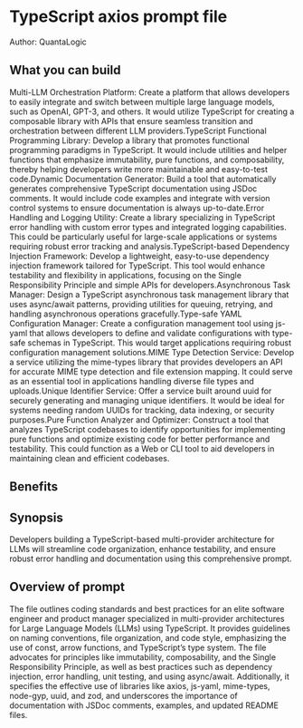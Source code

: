 # TypeScript axios  prompt file

Author: QuantaLogic

## What you can build
Multi-LLM Orchestration Platform: Create a platform that allows developers to easily integrate and switch between multiple large language models, such as OpenAI, GPT-3, and others. It would utilize TypeScript for creating a composable library with APIs that ensure seamless transition and orchestration between different LLM providers.TypeScript Functional Programming Library: Develop a library that promotes functional programming paradigms in TypeScript. It would include utilities and helper functions that emphasize immutability, pure functions, and composability, thereby helping developers write more maintainable and easy-to-test code.Dynamic Documentation Generator: Build a tool that automatically generates comprehensive TypeScript documentation using JSDoc comments. It would include code examples and integrate with version control systems to ensure documentation is always up-to-date.Error Handling and Logging Utility: Create a library specializing in TypeScript error handling with custom error types and integrated logging capabilities. This could be particularly useful for large-scale applications or systems requiring robust error tracking and analysis.TypeScript-based Dependency Injection Framework: Develop a lightweight, easy-to-use dependency injection framework tailored for TypeScript. This tool would enhance testability and flexibility in applications, focusing on the Single Responsibility Principle and simple APIs for developers.Asynchronous Task Manager: Design a TypeScript asynchronous task management library that uses async/await patterns, providing utilities for queuing, retrying, and handling asynchronous operations gracefully.Type-safe YAML Configuration Manager: Create a configuration management tool using js-yaml that allows developers to define and validate configurations with type-safe schemas in TypeScript. This would target applications requiring robust configuration management solutions.MIME Type Detection Service: Develop a service utilizing the mime-types library that provides developers an API for accurate MIME type detection and file extension mapping. It could serve as an essential tool in applications handling diverse file types and uploads.Unique Identifier Service: Offer a service built around uuid for securely generating and managing unique identifiers. It would be ideal for systems needing random UUIDs for tracking, data indexing, or security purposes.Pure Function Analyzer and Optimizer: Construct a tool that analyzes TypeScript codebases to identify opportunities for implementing pure functions and optimize existing code for better performance and testability. This could function as a Web or CLI tool to aid developers in maintaining clean and efficient codebases.

## Benefits


## Synopsis
Developers building a TypeScript-based multi-provider architecture for LLMs will streamline code organization, enhance testability, and ensure robust error handling and documentation using this comprehensive prompt.

## Overview of  prompt
The  file outlines coding standards and best practices for an elite software engineer and product manager specialized in multi-provider architectures for Large Language Models (LLMs) using TypeScript. It provides guidelines on naming conventions, file organization, and code style, emphasizing the use of const, arrow functions, and TypeScript’s type system. The file advocates for principles like immutability, composability, and the Single Responsibility Principle, as well as best practices such as dependency injection, error handling, unit testing, and using async/await. Additionally, it specifies the effective use of libraries like axios, js-yaml, mime-types, node-gyp, uuid, and zod, and underscores the importance of documentation with JSDoc comments, examples, and updated README files.

